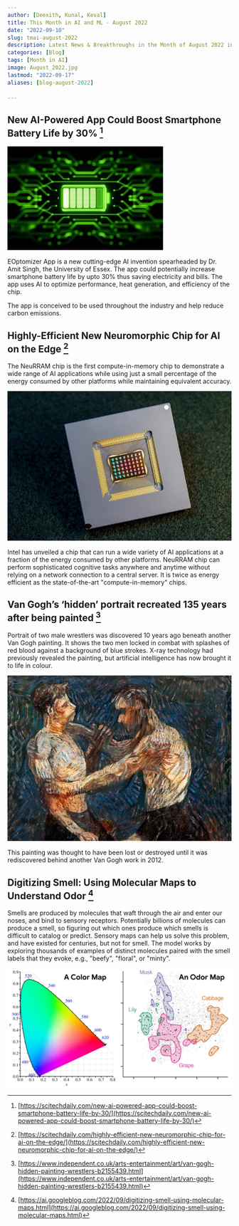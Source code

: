 ```yaml
---
author: [Deexith, Kunal, Keval]
title: This Month in AI and ML - August 2022
date: "2022-09-10"
slug: tmai-august-2022
description: Latest News & Breakthroughs in the Month of August 2022 in AI and ML
categories: [Blog]
tags: [Month in AI]
image: August_2022.jpg
lastmod: "2022-09-17"
aliases: [blog-august-2022]

---
```


## New AI-Powered App Could Boost Smartphone Battery Life by 30% [^1]


![The app also optimizes the performance of other apps running at the same time.](AI_Powered_App.jpg "The app also optimizes the performance of other apps running at the same time.")

EOptomizer App is a new cutting-edge AI invention spearheaded by Dr. Amit Singh, the University of Essex. The app could potentially increase smartphone battery life by upto 30% thus saving electricity and bills. The app uses AI to optimize performance, heat generation, and efficiency of the chip.

The app is conceived to be used throughout the industry and help reduce carbon emissions.

## Highly-Efficient New Neuromorphic Chip for AI on the Edge [^2]

The NeuRRAM chip is the first compute-in-memory chip to demonstrate a wide range of AI applications while using just a small percentage of the energy consumed by other platforms while maintaining equivalent accuracy.

![ A team of international researchers designed, manufactured, and tested the NeuRRAM chip. Credit: David Baillot/University of California San Diego ](NeuRRAM-Chip.jpg "A team of international researchers designed, manufactured, and tested the NeuRRAM chip. Credit: David Baillot/University of California San Diego")


Intel has unveiled a chip that can run a wide variety of AI applications at a fraction of the energy consumed by other platforms. NeuRRAM chip can perform sophisticated cognitive tasks anywhere and anytime without relying on a network connection to a central server. It is twice as energy efficient as the state-of-the-art "compute-in-memory" chips.


## Van Gogh’s ‘hidden’ portrait recreated 135 years after being painted [^3]

Portrait of two male wrestlers was discovered 10 years ago beneath another Van Gogh painting. It shows the two men locked in combat with splashes of red blood against a background of blue strokes. X-ray technology had previously revealed the painting, but artificial intelligence has now brought it to life in colour.


![The Two Wrestlers recreation is set to be exhibited in The Louvre (Supplied)](135.png "The Two Wrestlers recreation is set to be exhibited in The Louvre (Supplied)")

This painting was thought to have been lost or destroyed until it was rediscovered behind another Van Gogh work in 2012.


## Digitizing Smell: Using Molecular Maps to Understand Odor [^4]



Smells are produced by molecules that waft through the air and enter our noses, and bind to sensory receptors. Potentially billions of molecules can produce a smell, so figuring out which ones produce which smells is difficult to catalog or predict. Sensory maps can help us solve this problem, and have existed for centuries, but not for smell.
The model works by exploring thousands of examples of distinct molecules paired with the smell labels that they evoke, e.g., "beefy", "floral", or "minty".


![ The Principal Odor Map is a map that maps molecules chemical character. Individual molecules locations are determined by their odour, and the locations of these points reflect predictions of their odor character. ](POM.jpg "The Principal Odor Map is a map that maps molecules chemical character. Individual molecules locations are determined by their odour, and the locations of these points reflect predictions of their odor character.")


[^1]:  [https://scitechdaily.com/new-ai-powered-app-could-boost-smartphone-battery-life-by-30/](https://scitechdaily.com/new-ai-powered-app-could-boost-smartphone-battery-life-by-30/)
[^2]:  [https://scitechdaily.com/highly-efficient-new-neuromorphic-chip-for-ai-on-the-edge/](https://scitechdaily.com/highly-efficient-new-neuromorphic-chip-for-ai-on-the-edge/)
[^3]:  [https://www.independent.co.uk/arts-entertainment/art/van-gogh-hidden-painting-wrestlers-b2155439.html](https://www.independent.co.uk/arts-entertainment/art/van-gogh-hidden-painting-wrestlers-b2155439.html)
[^4]:  [https://ai.googleblog.com/2022/09/digitizing-smell-using-molecular-maps.html](https://ai.googleblog.com/2022/09/digitizing-smell-using-molecular-maps.html)